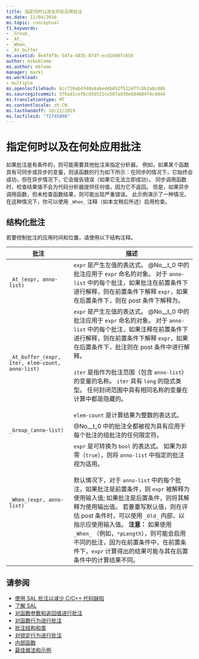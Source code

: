 ```yaml
---
title: 指定何时以及在何处应用批注
ms.date: 11/04/2016
ms.topic: conceptual
f1_keywords:
- _Group_
- _At_
- _When_
- _At_buffer_
ms.assetid: 8e4f4f9c-5dfa-4835-87df-ecd1698fc650
author: mikeblome
ms.author: mblome
manager: markl
ms.workload:
- multiple
ms.openlocfilehash: 8ccf20ab4348a8abed4b052f512477c8b2a8cd0b
ms.sourcegitcommit: 5f6ad1cefbcd3d531ce587ad30e684684f4c4d44
ms.translationtype: MT
ms.contentlocale: zh-CN
ms.lasthandoff: 10/22/2019
ms.locfileid: "72745898"
---
```

# <a name="specifying-when-and-where-an-annotation-applies"></a>指定何时以及在何处应用批注
如果批注是有条件的，则可能需要其他批注来指定分析器。  例如，如果某个函数具有可同步或异步的变量，则该函数的行为如下所示：在同步的情况下，它始终会成功，但在异步情况下，它会报告错误（如果它无法立即成功）。 同步调用函数时，检查结果值不会为代码分析器提供任何值，因为它不返回。  但是，如果异步调用函数，但未检查函数结果，则可能出现严重错误。 此示例演示了一种情况，在这种情况下，你可以使用 `_When_` 注释（如本文稍后所述）启用检查。

## <a name="structural-annotations"></a>结构化批注
若要控制批注的应用时间和位置，请使用以下结构注释。

|批注|描述|
|----------------|-----------------|
|`_At_(expr, anno-list)`|`expr` 是产生左值的表达式。 @No__t_0 中的批注应用于 `expr` 命名的对象。 对于 `anno-list` 中的每个批注，如果批注在前置条件下进行解释，则在前置条件下解释 `expr`，如果在后置条件下，则在 post 条件下解释为。|
|`_At_buffer_(expr, iter, elem-count, anno-list)`|`expr` 是产生左值的表达式。 @No__t_0 中的批注应用于 `expr` 命名的对象。 对于 `anno-list` 中的每个批注，如果注释在前置条件下进行解释，则在前置条件下解释 `expr`，如果在后置条件下，批注则在 post 条件中进行解释。<br /><br /> `iter` 是指作为批注范围（包含 `anno-list`）的变量的名称。 `iter` 具有 `long` 的隐式类型。 任何封闭范围中具有相同名称的变量在计算中都是隐藏的。<br /><br /> `elem-count` 是计算结果为整数的表达式。|
|`_Group_(anno-list)`|@No__t_0 中的批注全都被视为具有应用于每个批注的组批注的任何限定符。|
|`_When_(expr, anno-list)`|`expr` 是可转换为 `bool` 的表达式。 如果为非零（`true`），则将 `anno-list` 中指定的批注视为适用。<br /><br /> 默认情况下，对于 `anno-list` 中的每个批注，如果批注是前置条件，则 `expr` 被解释为使用输入值; 如果批注是后置条件，则将其解释为使用输出值。 若要重写默认值，则在评估 post 条件时，可以使用 `_Old_` 内部，以指示应使用输入值。 **注意：** 如果使用 `_When_` （例如，`*pLength`），则可能会启用不同的批注，因为在前置条件中，在前置条件下，`expr` 计算得出的结果可能与其在后置条件中的计算结果不同。|

## <a name="see-also"></a>请参阅

- [使用 SAL 批注以减少 C/C++ 代码缺陷](../code-quality/using-sal-annotations-to-reduce-c-cpp-code-defects.md)
- [了解 SAL](../code-quality/understanding-sal.md)
- [对函数参数和返回值进行批注](../code-quality/annotating-function-parameters-and-return-values.md)
- [对函数行为进行批注](../code-quality/annotating-function-behavior.md)
- [批注结构和类](../code-quality/annotating-structs-and-classes.md)
- [对锁定行为进行批注](../code-quality/annotating-locking-behavior.md)
- [内部函数](../code-quality/intrinsic-functions.md)
- [最佳做法和示例](../code-quality/best-practices-and-examples-sal.md)

